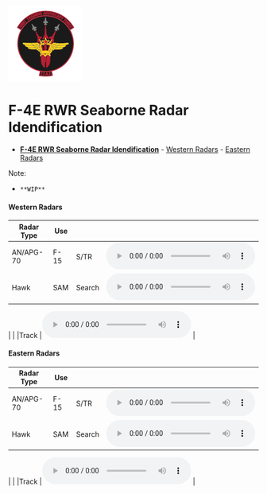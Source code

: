 ![JTAF Logo](../../JTAF/img/Logo.png)

# **F-4E RWR Seaborne Radar Idendification**


- [**F-4E RWR Seaborne Radar Idendification**](#f-4e-rwr-seaborne-radar-idendification)
      - [Western Radars](#western-radars)
      - [Eastern Radars](#eastern-radars)
   
Note:
*     **WIP**

#### Western Radars
|Radar Type | Use  |       |       |
|-----------|------|-------|-------|
|AN/APG-70  | F-15 |S/TR |<audio controls><source src="../img/AN_APG_70_SEARCH.wav" type="audio/wav"></audio>|
|Hawk       | SAM  |Search |<audio controls><source src="../img/Hawk sr_SEARCH.wav" type="audio/wav"></audio>|

|           |      |Track  |<audio controls><source src="../img/Hawk tr_TRACK.wav" type="audio/wav"></audio> | 

#### Eastern Radars
|Radar Type | Use  |       |       |
|-----------|------|-------|-------|
|AN/APG-70  | F-15 |S/TR |<audio controls><source src="../img/AN_APG_70_SEARCH.wav" type="audio/wav"></audio>|
|Hawk       | SAM  |Search |<audio controls><source src="../img/Hawk sr_SEARCH.wav" type="audio/wav"></audio>|

|           |      |Track  |<audio controls><source src="../img/Hawk tr_TRACK.wav" type="audio/wav"></audio> | 